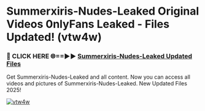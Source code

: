 # Summerxiris-Nudes-Leaked Original Videos 0nlyFans Leaked - Files Updated! (vtw4w)

<h3>🔴 CLICK HERE 🌐==►► <a href="https://tinyurl.com/yc6ubb5a" rel="nofollow">Summerxiris-Nudes-Leaked Updated Files</a></h3>

Get Summerxiris-Nudes-Leaked and all content. Now you can access all videos and pictures of Summerxiris-Nudes-Leaked. New Updated Files 2025!

[![vtw4w](https://i.imgur.com/7eu0CRL.gif)](https://tinyurl.com/yc6ubb5a)
